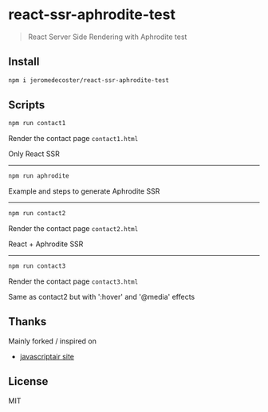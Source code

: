 # react-ssr-aphrodite-test

> React Server Side Rendering with Aphrodite test

## Install

```bash
npm i jeromedecoster/react-ssr-aphrodite-test
```

## Scripts

```bash
npm run contact1
```

Render the contact page `contact1.html`

Only React SSR

---

```bash
npm run aphrodite
```

Example and steps to generate Aphrodite SSR

---

```bash
npm run contact2
```

Render the contact page `contact2.html`

React + Aphrodite SSR

---

```bash
npm run contact3
```

Render the contact page `contact3.html`

Same as contact2 but with ':hover' and '@media' effects

## Thanks

Mainly forked / inspired on
- [javascriptair site](https://github.com/javascriptair/site)

## License

MIT
